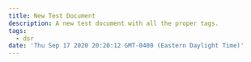 ```yaml
---
title: New Test Document
description: A new test document with all the proper tags.
tags:
  - dsr
date: 'Thu Sep 17 2020 20:20:12 GMT-0400 (Eastern Daylight Time)'
---
```

